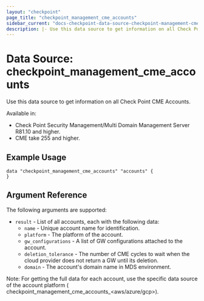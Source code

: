 ```yaml
---
layout: "checkpoint"
page_title: "checkpoint_management_cme_accounts"
sidebar_current: "docs-checkpoint-data-source-checkpoint-management-cme-accounts"
description: |- Use this data source to get information on all Check Point CME Accounts.
---
```


# Data Source: checkpoint_management_cme_accounts

Use this data source to get information on all Check Point CME Accounts.

Available in:

- Check Point Security Management/Multi Domain Management Server R81.10 and higher.
- CME take 255 and higher.

## Example Usage

```hcl
data "checkpoint_management_cme_accounts" "accounts" {
}
```

## Argument Reference

The following arguments are supported:

* `result` - List of all accounts, each with the following data:
    * `name` - Unique account name for identification.
    * `platform` - The platform of the account.
    * `gw_configurations` - A list of GW configurations attached to the account.
    * `deletion_tolerance` - The number of CME cycles to wait when the cloud provider does not return a GW until its
      deletion.
    * `domain` - The account's domain name in MDS environment.

Note: For getting the full data for each account, use the specific data source of the account platform (
checkpoint_management_cme_accounts_<aws/azure/gcp>).